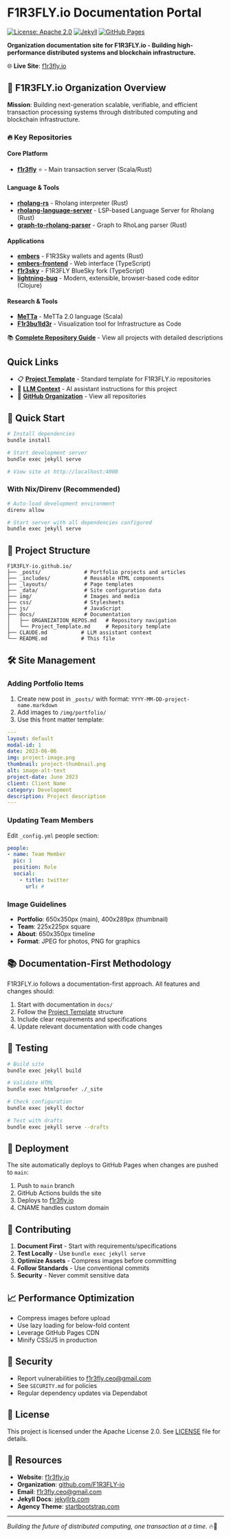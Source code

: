 # F1R3FLY.io Documentation Portal

[![License: Apache 2.0](https://img.shields.io/github/license/saltstack/salt.png)](https://www.apache.org/licenses/LICENSE-2.0)
[![Jekyll](https://img.shields.io/badge/Jekyll-4.x-red)](https://jekyllrb.com)
[![GitHub Pages](https://img.shields.io/badge/GitHub%20Pages-Active-green)](https://f1r3fly.io)

**Organization documentation site for F1R3FLY.io - Building high-performance distributed systems and blockchain infrastructure.**

🌐 **Live Site**: [f1r3fly.io](https://f1r3fly.io)

## 🚦 F1R3FLY.io Organization Overview

**Mission**: Building next-generation scalable, verifiable, and efficient transaction processing systems through distributed computing and blockchain infrastructure.

### 🔥 Key Repositories

#### Core Platform
- **[f1r3fly](https://github.com/F1R3FLY-io/f1r3fly)** ⭐ - Main transaction server (Scala/Rust)

#### Language & Tools
- **[rholang-rs](https://github.com/F1R3FLY-io/rholang-rs)** - Rholang interpreter (Rust)
- **[rholang-language-server](https://github.com/F1R3FLY-io/rholang-language-server)** - LSP-based Language Server for Rholang (Rust)
- **[graph-to-rholang-parser](https://github.com/F1R3FLY-io/graph-to-rholang-parser)** - Graph to RhoLang parser (Rust)

#### Applications
- **[embers](https://github.com/F1R3FLY-io/embers)** - F1R3Sky wallets and agents (Rust)
- **[embers-frontend](https://github.com/F1R3FLY-io/embers-frontend)** - Web interface (TypeScript)
- **[f1r3sky](https://github.com/F1R3FLY-io/f1r3sky)** - F1R3FLY BlueSky fork (TypeScript)
- **[lightning-bug](https://github.com/F1R3FLY-io/lightning-bug)** - Modern, extensible, browser-based code editor (Clojure)

#### Research & Tools
- **[MeTTa](https://github.com/F1R3FLY-io/MeTTa)** - MeTTa 2.0 language (Scala)
- **[F1r3bu1ld3r](https://github.com/F1R3FLY-io/F1r3bu1ld3r)** - Visualization tool for Infrastructure as Code

📚 **[Complete Repository Guide](https://github.com/F1R3FLY-io/F1R3FLY-io.github.io/blob/main/docs/Organization_of_Repositories.md)** - View all projects with detailed descriptions

## Quick Links

- 📋 **[Project Template](https://github.com/F1R3FLY-io/F1R3FLY-io.github.io/blob/main/docs/Project_Template.md)** - Standard template for F1R3FLY.io repositories
- 🤖 **[LLM Context](https://github.com/F1R3FLY-io/F1R3FLY-io.github.io/blob/main/CLAUDE.md)** - AI assistant instructions for this project
- 🏢 **[GitHub Organization](https://github.com/F1R3FLY-io)** - View all repositories

## 🚀 Quick Start

```bash
# Install dependencies
bundle install

# Start development server
bundle exec jekyll serve

# View site at http://localhost:4000
```

### With Nix/Direnv (Recommended)

```bash
# Auto-load development environment
direnv allow

# Start server with all dependencies configured
bundle exec jekyll serve
```

## 📁 Project Structure

```
F1R3FLY-io.github.io/
├── _posts/              # Portfolio projects and articles
├── _includes/           # Reusable HTML components
├── _layouts/            # Page templates
├── _data/               # Site configuration data
├── img/                 # Images and media
├── css/                 # Stylesheets
├── js/                  # JavaScript
├── docs/                # Documentation
│   ├── ORGANIZATION_REPOS.md   # Repository navigation
│   └── Project_Template.md     # Repository template
├── CLAUDE.md           # LLM assistant context
└── README.md           # This file
```

## 🛠 Site Management

### Adding Portfolio Items

1. Create new post in `_posts/` with format: `YYYY-MM-DD-project-name.markdown`
2. Add images to `/img/portfolio/`
3. Use this front matter template:

```yaml
---
layout: default
modal-id: 1
date: 2023-06-06
img: project-image.png
thumbnail: project-thumbnail.png
alt: image-alt-text
project-date: June 2023
client: Client Name
category: Development
description: Project description
---
```

### Updating Team Members

Edit `_config.yml` people section:

```yaml
people:
- name: Team Member
  pic: 1
  position: Role
  social:
    - title: twitter
      url: #
```

### Image Guidelines

- **Portfolio**: 650x350px (main), 400x289px (thumbnail)
- **Team**: 225x225px square
- **About**: 650x350px timeline
- **Format**: JPEG for photos, PNG for graphics

## 📚 Documentation-First Methodology

F1R3FLY.io follows a documentation-first approach. All features and changes should:

1. Start with documentation in `docs/`
2. Follow the [Project Template](docs/Project_Template.md) structure
3. Include clear requirements and specifications
4. Update relevant documentation with code changes

## 🧪 Testing

```bash
# Build site
bundle exec jekyll build

# Validate HTML
bundle exec htmlproofer ./_site

# Check configuration
bundle exec jekyll doctor

# Test with drafts
bundle exec jekyll serve --drafts
```

## 🚢 Deployment

The site automatically deploys to GitHub Pages when changes are pushed to `main`:

1. Push to `main` branch
2. GitHub Actions builds the site
3. Deploys to [f1r3fly.io](https://f1r3fly.io)
4. CNAME handles custom domain

## 🤝 Contributing

1. **Document First** - Start with requirements/specifications
2. **Test Locally** - Use `bundle exec jekyll serve`
3. **Optimize Assets** - Compress images before committing
4. **Follow Standards** - Use conventional commits
5. **Security** - Never commit sensitive data

## 📈 Performance Optimization

- Compress images before upload
- Use lazy loading for below-fold content
- Leverage GitHub Pages CDN
- Minify CSS/JS in production

## 🔐 Security

- Report vulnerabilities to f1r3fly.ceo@gmail.com
- See `SECURITY.md` for policies
- Regular dependency updates via Dependabot

## 📄 License

This project is licensed under the Apache License 2.0. See [LICENSE](LICENSE) file for details.

## 🔗 Resources

- **Website**: [f1r3fly.io](https://f1r3fly.io)
- **Organization**: [github.com/F1R3FLY-io](https://github.com/F1R3FLY-io)
- **Email**: f1r3fly.ceo@gmail.com
- **Jekyll Docs**: [jekyllrb.com](https://jekyllrb.com/docs/)
- **Agency Theme**: [startbootstrap.com](https://startbootstrap.com/themes/agency/)

---

*Building the future of distributed computing, one transaction at a time.* 🔥🚀


